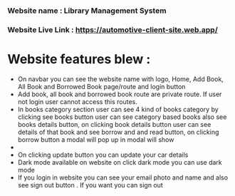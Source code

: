 <h3> Website name : Library Management System </h3>

 <h3>Website Live Link : <a href=""> https://automotive-client-site.web.app/ </a></h3>


 <h1>Website features blew : </h1>
 <ul>
    <li> On navbar you can see the website name with logo, Home, Add Book, All Book and Borrowed Book page/route and login button </li>
    <li>Add book, all book and borrowed book route are private route. If user not login user cannot access this routes.</li>
    <li>In books category section user can see 4 kind of books category by clicking see books button user can see category based books also see books details button, on clicking book details button user can see details of that book and see borrow and and read button, on clicking borrow button a modal will pop up in modal will show </li>
    <li></li> 
    <li>On clicking update button you can update your car details</li>
    <li>Dark mode available on website on click dark mode you can use dark mode</li>
    <li>If you login in website you can see your email photo and name and also see sign out button . If you want you can sign out</li>
</ul>

